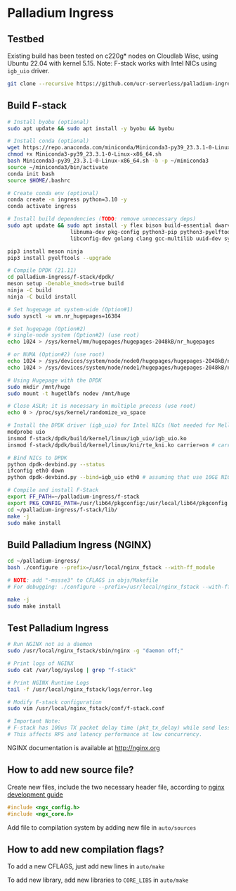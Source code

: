 # Palladium Ingress

## Testbed
Existing build has been tested on c220g* nodes on Cloudlab Wisc, using 
Ubuntu 22.04 with kernel 5.15.
Note: F-stack works with Intel NICs using `igb_uio` driver.

```bash
git clone --recursive https://github.com/ucr-serverless/palladium-ingress.git
```

## Build F-stack
```bash
# Install byobu (optional)
sudo apt update && sudo apt install -y byobu && byobu

# Install conda (optional)
wget https://repo.anaconda.com/miniconda/Miniconda3-py39_23.3.1-0-Linux-x86_64.sh
chmod +x Miniconda3-py39_23.3.1-0-Linux-x86_64.sh
bash Miniconda3-py39_23.3.1-0-Linux-x86_64.sh -b -p ~/miniconda3
source ~/miniconda3/bin/activate
conda init bash
source $HOME/.bashrc

# Create conda env (optional)
conda create -n ingress python=3.10 -y
conda activate ingress

# Install build dependencies (TODO: remove unnecessary deps)
sudo apt update && sudo apt install -y flex bison build-essential dwarves libssl-dev libelf-dev \
                    libnuma-dev pkg-config python3-pip python3-pyelftools \
                    libconfig-dev golang clang gcc-multilib uuid-dev sysstat gawk libpcre3 libpcre3-dev libglib2.0-dev

pip3 install meson ninja
pip3 install pyelftools --upgrade

# Compile DPDK (21.11)
cd palladium-ingress/f-stack/dpdk/
meson setup -Denable_kmods=true build
ninja -C build
ninja -C build install

# Set hugepage at system-wide (Option#1)
sudo sysctl -w vm.nr_hugepages=16384

# Set hugepage (Option#2)
# single-node system (Option#2) (use root)
echo 1024 > /sys/kernel/mm/hugepages/hugepages-2048kB/nr_hugepages

# or NUMA (Option#2) (use root)
echo 1024 > /sys/devices/system/node/node0/hugepages/hugepages-2048kB/nr_hugepages
echo 1024 > /sys/devices/system/node/node1/hugepages/hugepages-2048kB/nr_hugepages

# Using Hugepage with the DPDK
sudo mkdir /mnt/huge
sudo mount -t hugetlbfs nodev /mnt/huge

# Close ASLR; it is necessary in multiple process (use root)
echo 0 > /proc/sys/kernel/randomize_va_space

# Install the DPDK driver (igb_uio) for Intel NICs (Not needed for Mellanox NICs)
modprobe uio
insmod f-stack/dpdk/build/kernel/linux/igb_uio/igb_uio.ko
insmod f-stack/dpdk/build/kernel/linux/kni/rte_kni.ko carrier=on # carrier=on is necessary, otherwise need to be up `veth0` via `echo 1 > /sys/class/net/veth0/carrier`

# Bind NICs to DPDK
python dpdk-devbind.py --status
ifconfig eth0 down
python dpdk-devbind.py --bind=igb_uio eth0 # assuming that use 10GE NIC and eth0

# Compile and install F-Stack
export FF_PATH=~/palladium-ingress/f-stack
export PKG_CONFIG_PATH=/usr/lib64/pkgconfig:/usr/local/lib64/pkgconfig:/usr/lib/pkgconfig
cd ~/palladium-ingress/f-stack/lib/
make -j
sudo make install
```

## Build Palladium Ingress (NGINX)
```bash
cd ~/palladium-ingress/
bash ./configure --prefix=/usr/local/nginx_fstack --with-ff_module

# NOTE: add "-mssse3" to CFLAGS in objs/Makefile
# For debugging: ./configure --prefix=/usr/local/nginx_fstack --with-ff_module --with-debug

make -j
sudo make install
```

## Test Palladium Ingress
```bash
# Run NGINX not as a daemon
sudo /usr/local/nginx_fstack/sbin/nginx -g "daemon off;"

# Print logs of NGINX
sudo cat /var/log/syslog | grep "f-stack"

# Print NGINX Runtime Logs
tail -f /usr/local/nginx_fstack/logs/error.log

# Modify F-stack configuration
sudo vim /usr/local/nginx_fstack/conf/f-stack.conf

# Important Note:
# F-stack has 100us TX packet delay time (pkt_tx_delay) while send less than 32 pkts.
# This affects RPS and latency performance at low concurrency.
```

NGINX documentation is available at http://nginx.org

## How to add new source file?

Create new files, include the two necessary header file, according to [nginx development guide](https://nginx.org/en/docs/dev/development_guide.html)

```c
#include <ngx_config.h>
#include <ngx_core.h>
```

Add file to compilation system by adding new file in `auto/sources`

## How to add new compilation flags?

To add a new CFLAGS, just add new lines in `auto/make`

To add new library, add new libraries to `CORE_LIBS` in `auto/make`
